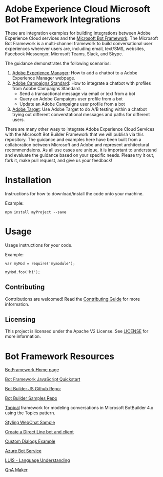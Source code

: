 # Adobe Experience Cloud Microsoft Bot Framework Integrations

These are integration examples for building integrations between Adobe Experience Cloud services and the [Microsoft Bot Framework](https://dev.botframework.com/).  The Microsoft Bot Framework is a multi-channel framework to build conversational user experiences wherever users are, including email, text/SMS, websites, Facebook Messenger, Microsoft Teams, Slack, and Skype.

The guidance demonstrates the following scenarios:

1. [Adobe Experience Manager](aem-chatbot-demo): How to add a chatbot to a Adobe Experience Manager webpage.
2. [Adobe Campaigns Standard](campaigns-bot): How to integrate a chatbot with profiles from Adobe Campaigns Standard.
    - Send a transactional message via email or text from a bot
    - Query an Adobe Campaigns user profile from a bot
    - Update an Adobe Campaigns user profile from a bot
3. [Adobe Target](target-bot): Use Adobe Target to do A/B testing within a chatbot trying out different converstational messages and paths for different users.

There are many other wasy to integrate Adobe Experience Cloud Services with the Microsoft Bot Builder Framework that we will publish via this repository.  The guidance and examples here have been built from a collaboration between Microsoft and Adobe and represent architectural recommendaions.  As all use cases are unique, it is important to understand and evaluate the guidance based on your specific needs.  Please try it out, fork it, make pull request, and give us your feedback!

# Installation

Instructions for how to download/install the code onto your machine.

Example:
```
npm install myProject --save
```

# Usage

Usage instructions for your code.

Example:

```
var myMod = require('mymodule');

myMod.foo('hi');
```

## Contributing

Contributions are welcomed! Read the [Contributing Guide](CONTRIBUTING.md) for more information.

## Licensing

This project is licensed under the Apache V2 License. See [LICENSE](LICENSE) for more information.

# Bot Framework Resources

[BotFramework Home page](https://dev.botframework.com/)

[Bot Framework JavaScript Quickstart](https://docs.microsoft.com/en-us/azure/bot-service/javascript/bot-builder-javascript-quickstart?view=azure-bot-service-4.0)

[Bot Builder JS Github Repo:](https://github.com/Microsoft/botbuilder-js)

[Bot Builder Samples Repo](https://github.com/microsoft/botbuilder-samples)

[Topical](https://github.com/billba/topical) framework for modeling conversations in Microsoft BotBuilder 4.x using the Topics pattern.

[Styling WebChat Sample](https://github.com/Microsoft/BotBuilder-Samples/tree/master/samples/javascript_es6/70.styling-webchat)

[Create a Direct Line bot and client](https://docs.microsoft.com/en-us/azure/bot-service/bot-builder-howto-direct-line?view=azure-bot-service-4.0)

[Custom Dialogs Example](https://github.com/Microsoft/BotBuilder-Samples/blob/master/samples/javascript_nodejs/19.custom-dialogs/bot.js)

[Azure Bot Service](https://azure.microsoft.com/en-us/services/bot-service/)

[LUIS - Language Understanding](https://www.luis.ai/)

[QnA Maker](https://www.qnamaker.ai/)